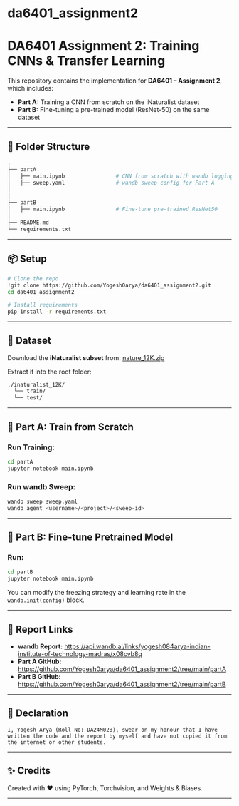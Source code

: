 # da6401_assignment2
# DA6401 Assignment 2: Training CNNs & Transfer Learning

This repository contains the implementation for **DA6401 – Assignment 2**, which includes:

- **Part A:** Training a CNN from scratch on the iNaturalist dataset
- **Part B:** Fine-tuning a pre-trained model (ResNet-50) on the same dataset

---

## 📁 Folder Structure

```bash
.
├── partA
│   ├── main.ipynb                # CNN from scratch with wandb logging
│   ├── sweep.yaml                # wandb sweep config for Part A
│   
│
├── partB
│   ├── main.ipynb                # Fine-tune pre-trained ResNet50
│
├── README.md
└── requirements.txt
```

---

## 📦 Setup

```bash
# Clone the repo
!git clone https://github.com/Yogesh0arya/da6401_assignment2.git
cd da6401_assignment2

# Install requirements
pip install -r requirements.txt
```

---

## 📌 Dataset

Download the **iNaturalist subset** from: [nature_12K.zip](https://storage.googleapis.com/wandb_datasets/nature_12K.zip)

Extract it into the root folder:
```bash
./inaturalist_12K/
  └── train/
  └── test/
```

---

## 🚀 Part A: Train from Scratch

### Run Training:
```bash
cd partA
jupyter notebook main.ipynb
```

### Run wandb Sweep:
```bash
wandb sweep sweep.yaml
wandb agent <username>/<project>/<sweep-id>
```

---

## 🔁 Part B: Fine-tune Pretrained Model

### Run:
```bash
cd partB
jupyter notebook main.ipynb
```

You can modify the freezing strategy and learning rate in the `wandb.init(config)` block.

---

## 🧪 Report Links

- **wandb Report:** https://api.wandb.ai/links/yogesh084arya-indian-institute-of-technology-madras/x08cvb8q
- **Part A GitHub:** https://github.com/Yogesh0arya/da6401_assignment2/tree/main/partA
- **Part B GitHub:** https://github.com/Yogesh0arya/da6401_assignment2/tree/main/partB

---

## 🧾 Declaration

```
I, Yogesh Arya (Roll No: DA24M028), swear on my honour that I have written the code and the report by myself and have not copied it from the internet or other students.
```

---

## ✨ Credits

Created with ❤️ using PyTorch, Torchvision, and Weights & Biases.

---
